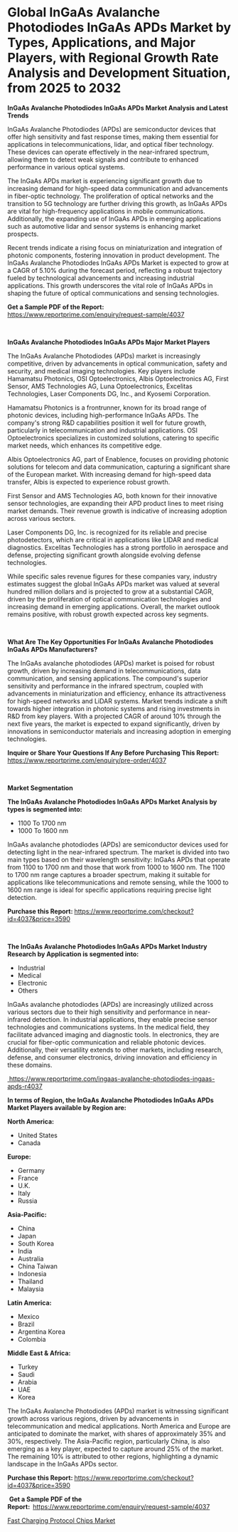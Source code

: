 <p><h1>Global InGaAs Avalanche Photodiodes InGaAs APDs Market by Types, Applications, and Major Players, with Regional Growth Rate Analysis and Development Situation, from 2025 to 2032</h1></p><p><strong>InGaAs Avalanche Photodiodes InGaAs APDs Market Analysis and Latest Trends</strong></p>
<p><p>InGaAs Avalanche Photodiodes (APDs) are semiconductor devices that offer high sensitivity and fast response times, making them essential for applications in telecommunications, lidar, and optical fiber technology. These devices can operate effectively in the near-infrared spectrum, allowing them to detect weak signals and contribute to enhanced performance in various optical systems.</p><p>The InGaAs APDs market is experiencing significant growth due to increasing demand for high-speed data communication and advancements in fiber-optic technology. The proliferation of optical networks and the transition to 5G technology are further driving this growth, as InGaAs APDs are vital for high-frequency applications in mobile communications. Additionally, the expanding use of InGaAs APDs in emerging applications such as automotive lidar and sensor systems is enhancing market prospects.</p><p>Recent trends indicate a rising focus on miniaturization and integration of photonic components, fostering innovation in product development. The InGaAs Avalanche Photodiodes InGaAs APDs Market is expected to grow at a CAGR of 5.10% during the forecast period, reflecting a robust trajectory fueled by technological advancements and increasing industrial applications. This growth underscores the vital role of InGaAs APDs in shaping the future of optical communications and sensing technologies.</p></p>
<p><strong>Get a Sample PDF of the Report:&nbsp;</strong> <a href="https://www.reportprime.com/enquiry/request-sample/4037?utm_campaign=2206&utm_medium=2&utm_source=Github&utm_content=ia&utm_term=18032025&utm_id=ingaas-avalanche-photodiodes-ingaas-apds">https://www.reportprime.com/enquiry/request-sample/4037</a></p>
<p>&nbsp;</p>
<p><strong>InGaAs Avalanche Photodiodes InGaAs APDs Major Market Players</strong></p>
<p><p>The InGaAs Avalanche Photodiodes (APDs) market is increasingly competitive, driven by advancements in optical communication, safety and security, and medical imaging technologies. Key players include Hamamatsu Photonics, OSI Optoelectronics, Albis Optoelectronics AG, First Sensor, AMS Technologies AG, Luna Optoelectronics, Excelitas Technologies, Laser Components DG, Inc., and Kyosemi Corporation.</p><p>Hamamatsu Photonics is a frontrunner, known for its broad range of photonic devices, including high-performance InGaAs APDs. The company's strong R&D capabilities position it well for future growth, particularly in telecommunication and industrial applications. OSI Optoelectronics specializes in customized solutions, catering to specific market needs, which enhances its competitive edge.</p><p>Albis Optoelectronics AG, part of Enablence, focuses on providing photonic solutions for telecom and data communication, capturing a significant share of the European market. With increasing demand for high-speed data transfer, Albis is expected to experience robust growth.</p><p>First Sensor and AMS Technologies AG, both known for their innovative sensor technologies, are expanding their APD product lines to meet rising market demands. Their revenue growth is indicative of increasing adoption across various sectors.</p><p>Laser Components DG, Inc. is recognized for its reliable and precise photodetectors, which are critical in applications like LIDAR and medical diagnostics. Excelitas Technologies has a strong portfolio in aerospace and defense, projecting significant growth alongside evolving defense technologies.</p><p>While specific sales revenue figures for these companies vary, industry estimates suggest the global InGaAs APDs market was valued at several hundred million dollars and is projected to grow at a substantial CAGR, driven by the proliferation of optical communication technologies and increasing demand in emerging applications. Overall, the market outlook remains positive, with robust growth expected across key segments.</p></p>
<p>&nbsp;</p>
<p><strong>What Are The Key Opportunities For InGaAs Avalanche Photodiodes InGaAs APDs Manufacturers?</strong></p>
<p><p>The InGaAs avalanche photodiodes (APDs) market is poised for robust growth, driven by increasing demand in telecommunications, data communication, and sensing applications. The compound's superior sensitivity and performance in the infrared spectrum, coupled with advancements in miniaturization and efficiency, enhance its attractiveness for high-speed networks and LiDAR systems. Market trends indicate a shift towards higher integration in photonic systems and rising investments in R&D from key players. With a projected CAGR of around 10% through the next five years, the market is expected to expand significantly, driven by innovations in semiconductor materials and increasing adoption in emerging technologies.</p></p>
<p><strong>Inquire or Share Your Questions If Any Before Purchasing This Report:</strong> <a href="https://www.reportprime.com/enquiry/pre-order/4037?utm_campaign=2206&utm_medium=2&utm_source=Github&utm_content=ia&utm_term=18032025&utm_id=ingaas-avalanche-photodiodes-ingaas-apds">https://www.reportprime.com/enquiry/pre-order/4037</a></p>
<p>&nbsp;</p>
<p><strong>Market Segmentation</strong></p>
<p><strong>The InGaAs Avalanche Photodiodes InGaAs APDs Market Analysis by types is segmented into:</strong></p>
<p><ul><li>1100 To 1700 nm</li><li>1000 To 1600 nm</li></ul></p>
<p><p>InGaAs avalanche photodiodes (APDs) are semiconductor devices used for detecting light in the near-infrared spectrum. The market is divided into two main types based on their wavelength sensitivity: InGaAs APDs that operate from 1100 to 1700 nm and those that work from 1000 to 1600 nm. The 1100 to 1700 nm range captures a broader spectrum, making it suitable for applications like telecommunications and remote sensing, while the 1000 to 1600 nm range is ideal for specific applications requiring precise light detection.</p></p>
<p><strong>Purchase this Report:&nbsp;</strong><a href="https://www.reportprime.com/checkout?id=4037&price=3590&utm_campaign=2206&utm_medium=2&utm_source=Github&utm_content=ia&utm_term=18032025&utm_id=ingaas-avalanche-photodiodes-ingaas-apds">https://www.reportprime.com/checkout?id=4037&price=3590</a></p>
<p>&nbsp;</p>
<p><strong>The InGaAs Avalanche Photodiodes InGaAs APDs Market Industry Research by Application is segmented into:</strong></p>
<p><ul><li>Industrial</li><li>Medical</li><li>Electronic</li><li>Others</li></ul></p>
<p><p>InGaAs avalanche photodiodes (APDs) are increasingly utilized across various sectors due to their high sensitivity and performance in near-infrared detection. In industrial applications, they enable precise sensor technologies and communications systems. In the medical field, they facilitate advanced imaging and diagnostic tools. In electronics, they are crucial for fiber-optic communication and reliable photonic devices. Additionally, their versatility extends to other markets, including research, defense, and consumer electronics, driving innovation and efficiency in these domains.</p></p>
<p><a href="https://www.reportprime.com/ingaas-avalanche-photodiodes-ingaas-apds-r4037?utm_campaign=2206&utm_medium=2&utm_source=Github&utm_content=ia&utm_term=18032025&utm_id=ingaas-avalanche-photodiodes-ingaas-apds">&nbsp;https://www.reportprime.com/ingaas-avalanche-photodiodes-ingaas-apds-r4037</a></p>
<p><strong>In terms of Region, the InGaAs Avalanche Photodiodes InGaAs APDs Market Players available by Region are:</strong></p>
<p>
    <p> <strong> North America: </strong>
        <ul>
            <li>United States</li>
            <li>Canada</li>
        </ul>
        </p> 
    <p> <strong> Europe: </strong>
        <ul>
            <li>Germany</li>
            <li>France</li>
            <li>U.K.</li>
            <li>Italy</li>
            <li>Russia</li>
        </ul>
        </p> 
    <p> <strong> Asia-Pacific: </strong>
        <ul>
            <li>China</li>
            <li>Japan</li>
            <li>South Korea</li>
            <li>India</li>
            <li>Australia</li>
            <li>China Taiwan</li>
            <li>Indonesia</li>
            <li>Thailand</li>
            <li>Malaysia</li>
        </ul>
        </p> 
    <p> <strong> Latin America: </strong>
        <ul>
            <li>Mexico</li>
            <li>Brazil</li>
            <li>Argentina Korea</li>
            <li>Colombia</li>
        </ul>
        </p> 
    <p> <strong> Middle East & Africa: </strong>
        <ul>
            <li>Turkey</li>
            <li>Saudi</li>
            <li>Arabia</li>
            <li>UAE</li>
            <li>Korea</li>
        </ul>
    </p>
    </p>
<p><p>The InGaAs Avalanche Photodiodes (APDs) market is witnessing significant growth across various regions, driven by advancements in telecommunication and medical applications. North America and Europe are anticipated to dominate the market, with shares of approximately 35% and 30%, respectively. The Asia-Pacific region, particularly China, is also emerging as a key player, expected to capture around 25% of the market. The remaining 10% is attributed to other regions, highlighting a dynamic landscape in the InGaAs APDs sector.</p></p>
<p><strong>Purchase this Report: </strong><a href="https://www.reportprime.com/checkout?id=4037&price=3590&utm_campaign=2206&utm_medium=2&utm_source=Github&utm_content=ia&utm_term=18032025&utm_id=ingaas-avalanche-photodiodes-ingaas-apds">https://www.reportprime.com/checkout?id=4037&price=3590</a></p>
<p>&nbsp;<strong>Get a Sample PDF of the Report:&nbsp;&nbsp;</strong><a href="https://www.reportprime.com/enquiry/request-sample/4037?utm_campaign=2206&utm_medium=2&utm_source=Github&utm_content=ia&utm_term=18032025&utm_id=ingaas-avalanche-photodiodes-ingaas-apds">https://www.reportprime.com/enquiry/request-sample/4037</a></p>
<p><strong></strong></p>
<p><p><a href="https://github.com/semenbobbaxu/Market-Research-Report-List-1/blob/main/fast-charging-protocol-chips-market.md?utm_campaign=2206&utm_medium=2&utm_source=Github&utm_content=ia&utm_term=18032025&utm_id=ingaas-avalanche-photodiodes-ingaas-apds">Fast Charging Protocol Chips Market</a></p></p>
